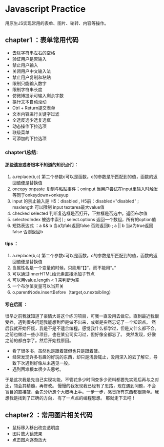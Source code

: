 # Javascript Practice
用原生JS实现常用的表单、图片、轮转、内容等操作。 
## chapter1 ：表单常用代码
* 去除字符串左右的空格
* 验证用户是否输入
* 禁止用户输入
* 关闭用户中文输入法
* 禁止用户复制和粘贴
* 限制只能输入数字
* 限制字符串长度
* 仿微博提示可输入剩余字数
* 换行文本自动滚动
* Ctrl + Return提交表单
* 文本内容进行关键字过滤
* 全选反选少选复选框
* 动态操作下拉选项
* 联级菜单
* 可添加的下拉选项

### chapter1总结:

#### 那些遗忘或者根本不知道的知识点们 ：

1. a.replace(b,c) 第二个参数c可以是函数，c的参数是所匹配到的值，函数的返回值便是替换值
2. oncopy onpaste 复制与粘贴事件；oninput 当用户尝试在input里输入时触发 等同于onkeydown+onkeyup
3. input 的禁止输入是  H5：disabled , H5前：disabled="disabled" ; 
maxlength 可以限制 input textarea最大value值
4. checked selected 判断复选框是否打开，下拉框是否选中。返回布尔值
5. selectedIndex 被选中索引 ; select.options 返回一个数组，所有的option值
6. 短路表达式 ：a && b 当a为fals返回false 否则返回b ;
  a || b 当a为true返回false 否则返回b

#### tips ：

1. a.replace(b,c) 第二个参数c可以是函数，c的参数是所匹配到的值，函数的返回值便是替换值
2. 当属性名是一个变量的时候，只能用“【】”，而不能用“。”
3. 可以通过innerHTML给元素直接添加子节点
4. 可以用value.length < 1 来判断为空
5. 一个布尔值变量可以当开关
6. o.parentNode.insertBefore（target,o.nextsibling）

#### 写在后面 ：

很早之前我就知道了豪情大哥这个练习项目，可我一直没用去做它。直到最近我很受挫，遇到很多问题我能想到但是做不出来，或者是突然忘记了一个知识点。
然后我就开始怀疑，我是不是不适合编程。感觉我什么都学过，但是又什么都不会。
之前也做过一些小项目，也在某公司实习过，但好像全都忘了。
突然发现，好像之前的都白学了。然后开始找原因。

* 看了很多书，虽然也是跟着敲但也只是跟着敲。
* 经常发现许多有趣的好玩的东西，却只是浅尝辄止，没用深入的去了解它，导致下次遇到好像从未遇见一般。
* 遇到困难根本很少去思考。

于是这次我是先自己实现功能，不管花多少时间查多少资料都要先实现后再与之对比，领会其精髓，再修改。
慢慢的我发现我已经有了思路，现在遇到问题，不会盲目的直接敲，会先分析想个大概再上手。一步一步，感觉所有东西都很简单。我想我是找到了正确的方向，
有了一点点的编程思想。
那就走下去吧！

## chapter2 ：常用图片相关代码

* 鼠标移入移出改变透明度
* 图片放大镜效果
* 点击图片逐渐放大
